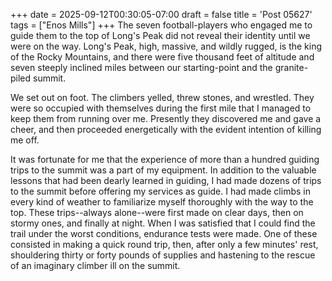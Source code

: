 +++
date = 2025-09-12T00:30:05-07:00
draft = false
title = 'Post 05627'
tags = ["Enos Mills"]
+++
The seven football-players who engaged me to guide them to the top of Long's Peak did not reveal their identity until we were on the way. Long's Peak, high, massive, and wildly rugged, is the king of the Rocky Mountains, and there were five thousand feet of altitude and seven steeply inclined miles between our starting-point and the granite-piled summit.

We set out on foot. The climbers yelled, threw stones, and wrestled. They were so occupied with themselves during the first mile that I managed to keep them from running over me. Presently they discovered me and gave a cheer, and then proceeded energetically with the evident intention of killing me off.

It was fortunate for me that the experience of more than a hundred guiding trips to the summit was a part of my equipment. In addition to the valuable lessons that had been dearly learned in guiding, I had made dozens of trips to the summit before offering my services as guide. I had made climbs in every kind of weather to familiarize myself thoroughly with the way to the top. These trips--always alone--were first made on clear days, then on stormy ones, and finally at night. When I was satisfied that I could find the trail under the worst conditions, endurance tests were made. One of these consisted in making a quick round trip, then, after only a few minutes' rest, shouldering thirty or forty pounds of supplies and hastening to the rescue of an imaginary climber ill on the summit.
